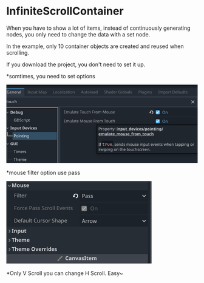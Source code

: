# InfiniteScrollContainer
When you have to show a lot of items, instead of continuously generating nodes, you only need to change the data with a set node.

In the example, only 10 container objects are created and reused when scrolling.

If you download the project, you don't need to set it up.

*somtimes, you need to set options

<img src=./Jungleprog/Asset/option.png>

*mouse filter option use pass

<img src=./Jungleprog/Asset/mouse.png>


*Only V Scroll you can change H Scroll. Easy~
